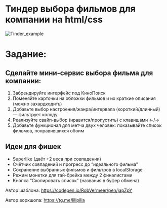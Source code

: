 # Тиндер выбора фильмов для компании на html/css

![Tinder_example](https://github.com/artantme/Tinder_vibecoding/blob/main/Example.png?raw=true)

# Задание:

## Сделайте мини-сервис выбора фильма для компании:
1. Забрендируйте интерфейс под КиноПоиск  
2. Поменяйте карточки на обложки фильмов и их краткие описания (можно захардкодить)  
3. Добавьте выбор настроения/жанра/интервала (короткий/длинный) — фильтрует колоду  
4. Реализуйте свайп-выбор (нравится/пропустить) с клавишами ←/→  
5. Добавьте функционал для метча двух человек: показывайте список фильмов, понравившихся обоим  

## Идеи для фишек
- Superlike (даёт +2 веса при совпадении)  
- Счётчик совпадений и прогресс до “идеального фильма”  
- Сохранение выбранных фильмов и фильтров в localStorage  
- Режим монетки для тай-брейка между 2 финалистами  
- Кнопка “Скопировать список” (названия в буфер обмена)  

Автор шаблона:
https://codepen.io/RobVermeer/pen/japZpY

Автор воркшопа:
https://tg.me/lilipilia